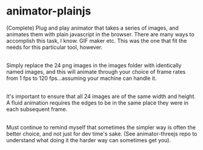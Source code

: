 # animator-plainjs
(Complete) Plug and play animator that takes a series of images, and animates them with plain javascript in the browser. There are many ways to accomplish this task, I know. GIF maker etc. This was the one that fit the needs for this particular tool, however.<br/><br/>

Simply replace the 24 png images in the images folder with identically named images, and this will animate through your choice of frame rates from 1 fps to 120 fps...assuming your machine can handle it.<br/><br/>

It's important to ensure that all 24 images are of the same width and height. A fluid animation requires the edges to be in the same place they were in each subsequent frame.<br/><br/>

Must continue to remind myself that sometimes the simpler way is often the better choice, and not just for dev time's sake. (See animator-threejs repo to understand what doing it the harder way can sometimes get you).
